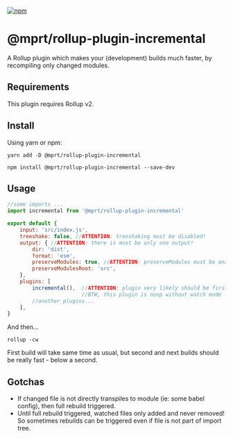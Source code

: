 [npm]: https://img.shields.io/npm/v/@mprt/rollup-plugin-incremental
[npm-url]: https://www.npmjs.com/package/@mprt/rollup-plugin-incremental
[![npm][npm]][npm-url]

# @mprt/rollup-plugin-incremental
A Rollup plugin which makes your (development) builds much faster, by recompiling only changed modules.

## Requirements

This plugin requires Rollup v2.

## Install

Using yarn or npm:

```console
yarn add -D @mprt/rollup-plugin-incremental

npm install @mprt/rollup-plugin-incremental --save-dev
```

## Usage

```js
//some imports ...
import incremental from '@mprt/rollup-plugin-incremental'

export default {
    input: 'src/index.js',
    treeshake: false, //ATTENTION: treeshaking must be disabled!
    output: { //ATTENTION: there is must be only one output! 
        dir: 'dist',
        format: 'esm',
        preserveModules: true, //ATTENTION: preserveModules must be enabled!
        preserveModulesRoot: 'src',
    },
    plugins: [
        incremental(),  //ATTENTION: plugin very likely should be first!
                        //BTW, this plugin is noop without watch mode 
        //another plugins...
    ],
}
```
And then...
```console
rollup -cw
```

First build will take same time as usual, but second and next builds should be really fast - below a second. 

## Gotchas

- If changed file is not directly transpiles to module (ie: some babel config), then full rebuild triggered.
- Until full rebuild triggered, watched files only added and never removed!
 So sometimes rebuilds can be triggered even if file is not part of import tree.
